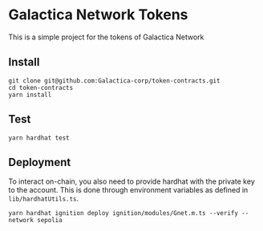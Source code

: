# Galactica Network Tokens

This is a simple project for the tokens of Galactica Network

## Install
```shell
git clone git@github.com:Galactica-corp/token-contracts.git
cd token-contracts
yarn install
```

## Test
```shell
yarn hardhat test
```

## Deployment
To interact on-chain, you also need to provide hardhat with the private key to the account. This is done through environment variables as defined in `lib/hardhatUtils.ts`.

```shell
yarn hardhat ignition deploy ignition/modules/Gnet.m.ts --verify --network sepolia
```
